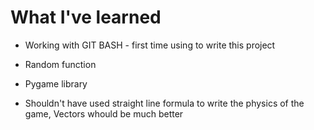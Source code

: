# What I've learned

* Working with GIT BASH - first time using to write this project

* Random function 

* Pygame library 

* Shouldn't have used straight line formula to write the physics of the game, Vectors whould be much better
